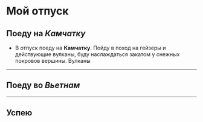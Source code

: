 # Мой отпуск

## Поеду на *Камчатку*
* В отпуск поеду на **Камчатку**. Пойду в поход на гейзеры и действующие вулканы, буду наслаждаться закатом у снежных покровов вершины.
Вулканы

---
## Поеду **во _Вьетнам_**

---
## Успею
